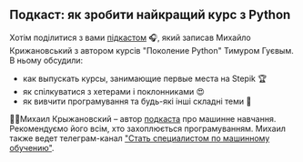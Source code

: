 ## Подкаст: як зробити найкращий курс з Python

Хотім поділитися з вами  [підкастом]()  🎧, який записав Михайло Крижановський з автором курсів "Поколение Python"
Тимуром Гуєвым. В ньому обсудили:

* как выпускать курсы, занимающие первые места на Stepik 🏆
* як спілкуватися з хетерами і поклонниками 😍
* як вивчити програмування та будь-які інші складні теми 🤯

👨‍💻Михаил Крыжановский – автор <u>подкаста</u> про машинне навчання. Рекомендуємо його всім, хто захоплюється
програмуванням. Михаил также ведет телеграм-канал  <u>"Стать специалистом по машинному обучению"</u>.
